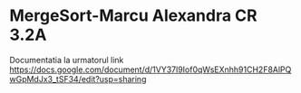 # MergeSort-Marcu Alexandra CR 3.2A
Documentatia la urmatorul link
https://docs.google.com/document/d/1VY37l9Iof0qWsEXnhh91CH2F8AlPQwGpMdJx3_tSF34/edit?usp=sharing
